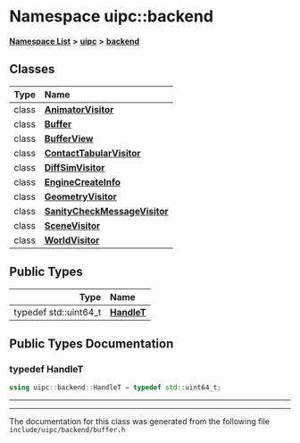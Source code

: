 

# Namespace uipc::backend



[**Namespace List**](namespaces.md) **>** [**uipc**](namespaceuipc.md) **>** [**backend**](namespaceuipc_1_1backend.md)




















## Classes

| Type | Name |
| ---: | :--- |
| class | [**AnimatorVisitor**](classuipc_1_1backend_1_1_animator_visitor.md) <br> |
| class | [**Buffer**](classuipc_1_1backend_1_1_buffer.md) <br> |
| class | [**BufferView**](classuipc_1_1backend_1_1_buffer_view.md) <br> |
| class | [**ContactTabularVisitor**](classuipc_1_1backend_1_1_contact_tabular_visitor.md) <br> |
| class | [**DiffSimVisitor**](classuipc_1_1backend_1_1_diff_sim_visitor.md) <br> |
| class | [**EngineCreateInfo**](classuipc_1_1backend_1_1_engine_create_info.md) <br> |
| class | [**GeometryVisitor**](classuipc_1_1backend_1_1_geometry_visitor.md) <br> |
| class | [**SanityCheckMessageVisitor**](classuipc_1_1backend_1_1_sanity_check_message_visitor.md) <br> |
| class | [**SceneVisitor**](classuipc_1_1backend_1_1_scene_visitor.md) <br> |
| class | [**WorldVisitor**](classuipc_1_1backend_1_1_world_visitor.md) <br> |


## Public Types

| Type | Name |
| ---: | :--- |
| typedef std::uint64\_t | [**HandleT**](#typedef-handlet)  <br> |
















































## Public Types Documentation




### typedef HandleT 

```C++
using uipc::backend::HandleT = typedef std::uint64_t;
```




<hr>

------------------------------
The documentation for this class was generated from the following file `include/uipc/backend/buffer.h`

